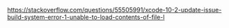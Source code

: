 https://stackoverflow.com/questions/55505991/xcode-10-2-update-issue-build-system-error-1-unable-to-load-contents-of-file-l
